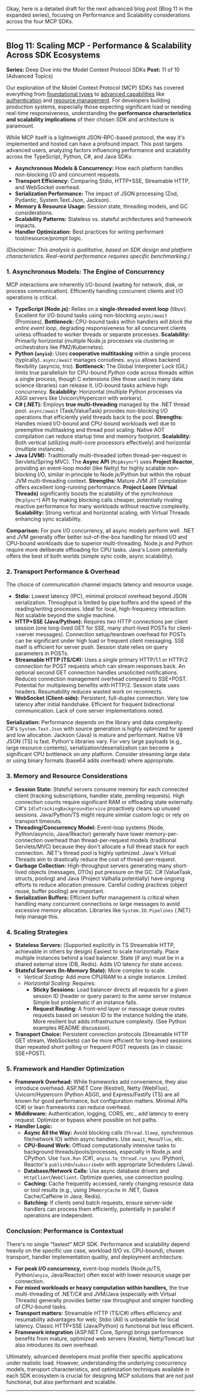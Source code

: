 Okay, here is a detailed draft for the next advanced blog post (Blog 11 in the expanded series), focusing on Performance and Scalability considerations across the four MCP SDKs.

---

## Blog 11: Scaling MCP - Performance & Scalability Across SDK Ecosystems

**Series:** Deep Dive into the Model Context Protocol SDKs
**Post:** 11 of 10 (Advanced Topics)

Our exploration of the Model Context Protocol (MCP) SDKs has covered everything from [foundational types](link-to-post-2) to [advanced capabilities](link-to-post-9) like [authentication](link-to-post-8) and [resource management](link-to-post-12). For developers building production systems, especially those expecting significant load or needing real-time responsiveness, understanding the **performance characteristics and scalability implications** of their chosen SDK and architecture is paramount.

While MCP itself is a lightweight JSON-RPC-based protocol, the way it's implemented and hosted can have a profound impact. This post targets advanced users, analyzing factors influencing performance and scalability across the TypeScript, Python, C#, and Java SDKs:

*   **Asynchronous Models & Concurrency:** How each platform handles non-blocking I/O and concurrent requests.
*   **Transport Efficiency:** Comparing Stdio, HTTP+SSE, Streamable HTTP, and WebSocket overhead.
*   **Serialization Performance:** The impact of JSON processing (Zod, Pydantic, System.Text.Json, Jackson).
*   **Memory & Resource Usage:** Session state, threading models, and GC considerations.
*   **Scalability Patterns:** Stateless vs. stateful architectures and framework impacts.
*   **Handler Optimization:** Best practices for writing performant tool/resource/prompt logic.

*(Disclaimer: This analysis is qualitative, based on SDK design and platform characteristics. Real-world performance requires specific benchmarking.)*

### 1. Asynchronous Models: The Engine of Concurrency

MCP interactions are inherently I/O-bound (waiting for network, disk, or process communication). Efficiently handling concurrent clients and I/O operations is critical.

*   **TypeScript (Node.js):** Relies on a **single-threaded event loop** (libuv). Excellent for I/O-bound tasks using non-blocking `async/await` (Promises). **Bottleneck:** CPU-bound tasks within handlers *will block the entire event loop*, degrading responsiveness for all concurrent clients unless offloaded to worker threads or separate processes. **Scalability:** Primarily horizontal (multiple Node.js processes via clustering or orchestrators like PM2/Kubernetes).
*   **Python (`anyio`):** Uses **cooperative multitasking** within a single process (typically). `async/await` manages coroutines. `anyio` allows backend flexibility (asyncio, trio). **Bottleneck:** The Global Interpreter Lock (GIL) limits true parallelism for CPU-bound *Python* code across threads within a single process, though C extensions (like those used in many data science libraries) can release it. I/O-bound tasks achieve high concurrency. **Scalability:** Horizontal (multiple Python processes via ASGI servers like Uvicorn/Hypercorn with workers).
*   **C# (.NET):** Employs **true multi-threading** managed by the .NET thread pool. `async/await` (Task/ValueTask) provides non-blocking I/O operations that efficiently yield threads back to the pool. **Strengths:** Handles mixed I/O-bound and CPU-bound workloads well due to preemptive multitasking and thread pool scaling. Native AOT compilation can reduce startup time and memory footprint. **Scalability:** Both vertical (utilizing multi-core processors effectively) and horizontal (multiple instances).
*   **Java (JVM):** Traditionally multi-threaded (often thread-per-request in Servlets/Spring MVC). The **Async API** (`McpAsync*`) uses **Project Reactor**, providing an event-loop model (like Netty) for highly scalable non-blocking I/O, similar in principle to Node.js/Python but within the robust JVM multi-threading context. **Strengths:** Mature JVM JIT compilation offers excellent long-running performance. **Project Loom (Virtual Threads)** significantly boosts the scalability of the *synchronous* (`McpSync*`) API by making blocking calls cheaper, potentially rivaling reactive performance for many workloads without reactive complexity. **Scalability:** Strong vertical and horizontal scaling, with Virtual Threads enhancing sync scalability.

**Comparison:** For pure I/O concurrency, all async models perform well. .NET and JVM generally offer better out-of-the-box handling for mixed I/O and CPU-bound workloads due to superior multi-threading. Node.js and Python require more deliberate offloading for CPU tasks. Java's Loom potentially offers the best of both worlds (simple sync code, async scalability).

### 2. Transport Performance & Overhead

The choice of communication channel impacts latency and resource usage.

*   **Stdio:** Lowest latency (IPC), minimal protocol overhead beyond JSON serialization. Throughput is limited by pipe buffers and the speed of the reading/writing processes. Ideal for local, high-frequency interaction. Not scalable beyond the single machine.
*   **HTTP+SSE (Java/Python):** Requires *two* HTTP connections per client session (one long-lived GET for SSE, many short-lived POSTs for client->server messages). Connection setup/teardown overhead for POSTs can be significant under high load or frequent client messaging. SSE itself is efficient for server push. Session state relies on query parameters in POSTs.
*   **Streamable HTTP (TS/C#):** Uses a *single* primary HTTP/1.1 or HTTP/2 connection for POST requests which can stream responses back. An optional second GET connection handles unsolicited notifications. Reduces connection management overhead compared to SSE+POST. Potential for multiplexing benefits with HTTP/2. Session state uses headers. Resumability reduces wasted work on reconnects.
*   **WebSocket (Client-side):** Persistent, full-duplex connection. Very low latency after initial handshake. Efficient for frequent bidirectional communication. Lack of core server implementations noted.

**Serialization:** Performance depends on the library and data complexity. C#'s `System.Text.Json` with source generation is highly optimized for speed and low allocation. Jackson (Java) is mature and performant. Native V8 JSON (TS) is fast. Python's libraries vary. For very large payloads (e.g., large resource contents), serialization/deserialization can become a significant CPU bottleneck on *any* platform. Consider streaming large data or using binary formats (base64 adds overhead) where appropriate.

### 3. Memory and Resource Considerations

*   **Session State:** Stateful servers consume memory for each connected client (tracking subscriptions, handler state, pending requests). High connection counts require significant RAM or offloading state externally. C#'s `IdleTrackingBackgroundService` proactively cleans up unused sessions. Java/Python/TS might require similar custom logic or rely on transport timeouts.
*   **Threading/Concurrency Model:** Event-loop systems (Node, Python/asyncio, Java/Reactor) generally have lower memory-per-connection overhead than thread-per-request models (traditional Servlets/MVC) because they don't allocate a full thread stack for each connection. .NET's thread pool is highly optimized. Java's Virtual Threads aim to drastically reduce the cost of thread-per-request.
*   **Garbage Collection:** High-throughput servers generating many short-lived objects (messages, DTOs) put pressure on the GC. C# (ValueTask, structs, pooling) and Java (Project Valhalla potentially) have ongoing efforts to reduce allocation pressure. Careful coding practices (object reuse, buffer pooling) are important.
*   **Serialization Buffers:** Efficient buffer management is critical when handling many concurrent connections or large messages to avoid excessive memory allocation. Libraries like `System.IO.Pipelines` (.NET) help manage this.

### 4. Scaling Strategies

*   **Stateless Servers:** (Supported explicitly in TS Streamable HTTP, achievable in others by design) Easiest to scale horizontally. Place multiple instances behind a load balancer. State (if any) must be in a shared external store (DB, Redis). Adds I/O latency for state access.
*   **Stateful Servers (In-Memory State):** More complex to scale.
    *   *Vertical Scaling:* Add more CPU/RAM to a single instance. Limited.
    *   *Horizontal Scaling:* Requires:
        *   **Sticky Sessions:** Load balancer directs all requests for a given session ID (header or query param) to the *same* server instance. Simple but problematic if an instance fails.
        *   **Request Routing:** A front-end layer or message queue routes requests based on session ID to the instance holding the state. More resilient but adds infrastructure complexity. (See Python examples README discussion).
*   **Transport Choice:** Persistent connection protocols (Streamable HTTP GET stream, WebSockets) can be more efficient for long-lived sessions than repeated short polling or frequent POST requests (as in classic SSE+POST).

### 5. Framework and Handler Optimization

*   **Framework Overhead:** While frameworks add convenience, they also introduce overhead. ASP.NET Core (Kestrel), Netty (WebFlux), Uvicorn/Hypercorn (Python ASGI), and Express/Fastify (TS) are all known for good performance, but configuration matters. Minimal APIs (C#) or lean frameworks can reduce overhead.
*   **Middleware:** Authentication, logging, CORS, etc., add latency to every request. Optimize or bypass where possible on hot paths.
*   **Handler Logic:**
    *   **Async All the Way:** Avoid blocking calls (`Thread.Sleep`, synchronous file/network IO) within async handlers. Use `await`, `Mono`/`Flux`, etc.
    *   **CPU-Bound Work:** Offload computationally intensive tasks to background threads/pools/processes, especially in Node.js and CPython. Use `Task.Run` (C#), `anyio.to_thread.run_sync` (Python), Reactor's `publishOn`/`subscribeOn` with appropriate Schedulers (Java).
    *   **Database/Network Calls:** Use async database drivers and `HttpClient`/`WebClient`. Optimize queries, use connection pooling.
    *   **Caching:** Cache frequently accessed, rarely changing resource data or tool results (e.g., using `IMemoryCache` in .NET, Guava Cache/Caffeine in Java, Redis).
    *   **Batching:** If clients send batch requests, ensure server-side handlers can process them efficiently, potentially in parallel if operations are independent.

### Conclusion: Performance is Contextual

There's no single "fastest" MCP SDK. Performance and scalability depend heavily on the specific use case, workload (I/O vs. CPU-bound), chosen transport, handler implementation quality, and deployment architecture.

*   **For peak I/O concurrency,** event-loop models (Node.js/TS, Python/`anyio`, Java/Reactor) often excel with lower resource usage per connection.
*   **For mixed workloads or heavy computation within handlers,** the true multi-threading of .NET/C# and JVM/Java (especially with Virtual Threads) generally provides better raw throughput and simpler handling of CPU-bound tasks.
*   **Transport matters:** Streamable HTTP (TS/C#) offers efficiency and resumability advantages for web; Stdio (All) is unbeatable for local latency. Classic HTTP+SSE (Java/Python) is functional but less efficient.
*   **Framework integration** (ASP.NET Core, Spring) brings performance benefits from mature, optimized web servers (Kestrel, Netty/Tomcat) but also introduces its own overhead.

Ultimately, advanced developers must profile their specific applications under realistic load. However, understanding the underlying concurrency models, transport characteristics, and optimization techniques available in each SDK ecosystem is crucial for designing MCP solutions that are not just functional, but also performant and scalable.

---